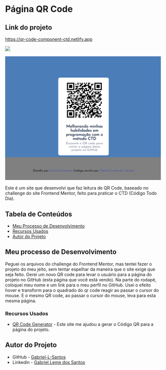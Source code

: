 # Página QR Code

## Link do projeto
 https://qr-code-component-ctd.netlify.app

<img src="http://img.shields.io/static/v1?label=STATUS&message=CONCLUIDO&color=GREEN&style=for-the-badge"/>
</p>

![](./design/desktop-design.png)

Este é um site que desenvolvi que faz leitura de QR Code, baseado no challenge do site Frontend Mentor, feito para praticar o CTD (Código Todo Dia).

## Tabela de Conteúdos

- [Meu Processo de Desenvolvimento](#meu-processo-de-desenvolvimento)
- [Recursos Usados](#recursos-usados)
- [Autor do Projeto](#autor-do-projeto)

## Meu processo de Desenvolvimento

Peguei os arquivos do challenge do Frontend Mentor, mas tentei fazer o projeto do meu jeito, sem tentar espelhar da maneira que o site exige que seja feito. Gerei um novo QR code para levar o usuário para a página do projeto no GitHub (esta página que você está vendo). Na parte do rodapé, coloquei meu nome e um link para o meu perfil no GitHub. Usei o efeito hover e transform para o quadrado do qr code reagir ao passar o cursor do mouse. E o mesmo QR code, ao passar o cursor do mouse, leva para esta mesma página.

### Recursos Usados

- [QR Code Generator](https://br.qr-code-generator.com/) - Este site me ajudou a gerar o Código QR para a página do projeto.

## Autor do Projeto

- GitHub - [Gabriel-L-Santos](https://github.com/Gabriel-L-Santos)
- Linkedin - [Gabriel Leme dos Santos](https://www.linkedin.com/in/gabriel-leme-dos-santos-7b220b197/)

